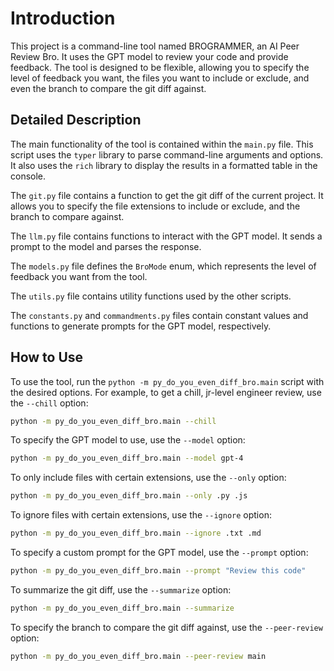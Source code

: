 # Introduction

This project is a command-line tool named BROGRAMMER, an AI Peer Review Bro. It uses the GPT model to review your code and provide feedback. The tool is designed to be flexible, allowing you to specify the level of feedback you want, the files you want to include or exclude, and even the branch to compare the git diff against.

## Detailed Description

The main functionality of the tool is contained within the `main.py` file. This script uses the `typer` library to parse command-line arguments and options. It also uses the `rich` library to display the results in a formatted table in the console.

The `git.py` file contains a function to get the git diff of the current project. It allows you to specify the file extensions to include or exclude, and the branch to compare against.

The `llm.py` file contains functions to interact with the GPT model. It sends a prompt to the model and parses the response.

The `models.py` file defines the `BroMode` enum, which represents the level of feedback you want from the tool.

The `utils.py` file contains utility functions used by the other scripts.

The `constants.py` and `commandments.py` files contain constant values and functions to generate prompts for the GPT model, respectively.

## How to Use


To use the tool, run the `python -m py_do_you_even_diff_bro.main` script with the desired options. For example, to get a chill, jr-level engineer review, use the `--chill` option:

```bash
python -m py_do_you_even_diff_bro.main --chill
```

To specify the GPT model to use, use the `--model` option:

```bash
python -m py_do_you_even_diff_bro.main --model gpt-4
```

To only include files with certain extensions, use the `--only` option:

```bash
python -m py_do_you_even_diff_bro.main --only .py .js
```

To ignore files with certain extensions, use the `--ignore` option:

```bash
python -m py_do_you_even_diff_bro.main --ignore .txt .md
```

To specify a custom prompt for the GPT model, use the `--prompt` option:

```bash
python -m py_do_you_even_diff_bro.main --prompt "Review this code"
```

To summarize the git diff, use the `--summarize` option:

```bash
python -m py_do_you_even_diff_bro.main --summarize
```

To specify the branch to compare the git diff against, use the `--peer-review` option:

```bash
python -m py_do_you_even_diff_bro.main --peer-review main
```
